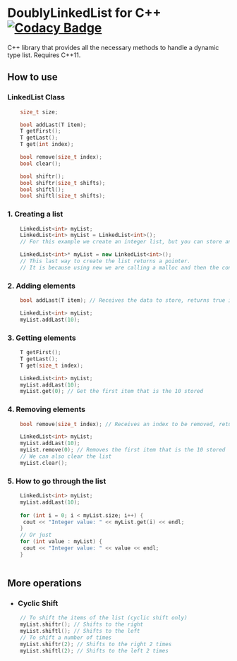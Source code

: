 # DoublyLinkedList for C++ [![Codacy Badge](https://app.codacy.com/project/badge/Grade/19a87592705641d8b0581b300bae7872)](https://www.codacy.com/gh/FreddyJS/LinkedList/dashboard?utm_source=github.com&amp;utm_medium=referral&amp;utm_content=FreddyJS/LinkedList&amp;utm_campaign=Badge_Grade)

C++ library that provides all the necessary methods to handle a dynamic type list. Requires C++11.


## How to use
### LinkedList Class
```c++ 
    size_t size;

    bool addLast(T item);
    T getFirst();
    T getLast();
    T get(int index);

    bool remove(size_t index);
    bool clear();

    bool shiftr();
    bool shiftr(size_t shifts);
    bool shiftl();
    bool shiftl(size_t shifts);
```
### 1. Creating a list
```c++
    LinkedList<int> myList;
    LinkedList<int> myList = LinkedList<int>();
    // For this example we create an integer list, but you can store anything!

    LinkedList<int>* myList = new LinkedList<int>();
    // This last way to create the list returns a pointer.
    // It is because using new we are calling a malloc and then the constructor
```
### 2. Adding elements
```c++
    bool addLast(T item); // Receives the data to store, returns true if success
```
```c++
    LinkedList<int> myList;
    myList.addLast(10);
```
### 3. Getting elements
```c++
    T getFirst();
    T getLast();
    T get(size_t index);
```
```c++
    LinkedList<int> myList;
    myList.addLast(10);
    myList.get(0); // Get the first item that is the 10 stored
```
### 4. Removing elements
```c++
    bool remove(size_t index); // Receives an index to be removed, returns true if success
```
```c++
    LinkedList<int> myList;
    myList.addLast(10);
    myList.remove(0); // Removes the first item that is the 10 stored
    // We can also clear the list
    myList.clear();
```
### 5. How to go through the list
```c++
    LinkedList<int> myList;
    myList.addLast(10);
    
    for (int i = 0; i < myList.size; i++) {
     cout << "Integer value: " << myList.get(i) << endl;
    }
    // Or just
    for (int value : myList) {
     cout << "Integer value: " << value << endl;
    }
   
```
## More operations
- ###  Cyclic Shift
```c++
    // To shift the items of the list (cyclic shift only)
    myList.shiftr(); // Shifts to the right
    myList.shiftl(); // Shifts to the left
    // To shift a number of times
    myList.shiftr(2); // Shifts to the right 2 times
    myList.shiftl(2); // Shifts to the left 2 times
```
